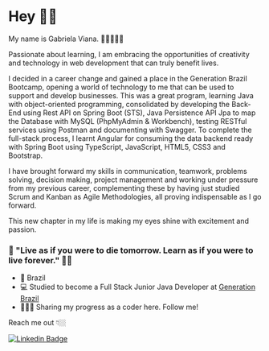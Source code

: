 

# Hey 👋🏻

My name is Gabriela Viana. 👩🏻‍🦱🇧🇷

Passionate about learning, I am embracing the opportunities of creativity and technology in web development that can truly benefit lives.

I decided in a career change and gained a place in the Generation Brazil Bootcamp, opening a world of technology to me that can be used to support and develop businesses. This was a great program, learning Java with object-oriented programming, consolidated by developing the Back-End using Rest API on Spring Boot (STS), Java Persistence API Jpa to map the Database with MySQL (PhpMyAdmin & Workbench), testing RESTful services using Postman and documenting with Swagger. To complete the full-stack process, I learnt Angular for consuming the data backend ready with Spring Boot using TypeScript, JavaScript, HTML5, CSS3 and Bootstrap.

I have brought forward my skills in communication, teamwork, problems solving, decision making, project management and working under pressure from my previous career, complementing these by having just studied Scrum and Kanban as Agile Methodologies, all proving indispensable as I go forward.

This new chapter in my life is making my eyes shine with excitement and passion. 

### 🎯 "Live as if you were to die tomorrow. Learn as if you were to live forever." 🧠💭

- 📍 Brazil
- 💻 Studied to become a Full Stack Junior Java Developer at [Generation Brazil](https://brazil.generation.org/)
- 👩🏻‍💻 Sharing my progress as a coder here. Follow me!

Reach me out 👇🏼

[![Linkedin Badge](https://img.shields.io/badge/-LinkedIn-blue?style=flat-square&logo=Linkedin&logoColor=white&link=https://www.linkedin.com/in/gabrielaviana/)](https://www.linkedin.com/in/gabrielaviana/)
